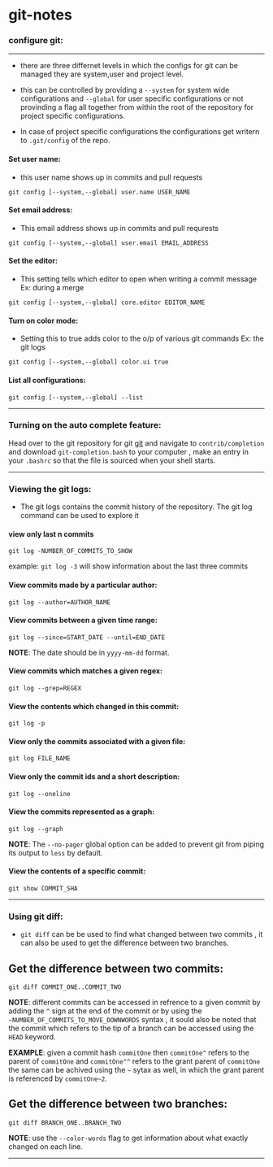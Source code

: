 # git-notes

### **configure git**:
---
- there are three differnet levels in which the configs for git can be managed they are system,user and project level.

- this can be controlled by  providing a `--system` for system wide configurations and `--global` for user specific configurations or not provinding a flag all together from within the root of the repository for project specific configurations.

- In case of project specific configurations the configurations get writern to `.git/config` of the repo.

#### **Set user name:**
- this user name shows up in commits and pull requests

```
git config [--system,--global] user.name USER_NAME
```
#### **Set email address:**
- This email address shows up in commits and pull requrests
```
git config [--system,--global] user.email EMAIL_ADDRESS
```

#### **Set the editor:**
- This setting tells which editor to open when writing a commit message Ex: during a merge

```
git config [--system,--global] core.editor EDITOR_NAME
```

#### **Turn on color mode:**
- Setting this to true adds color to the o/p of various git commands Ex: the git logs

```
git config [--system,--global] color.ui true
```
#### **List all configurations:**

```
git config [--system,--global] --list
```
---

### **Turning on the auto complete feature:**

Head over to the git repository for git [git](https://github.com/git/git) and navigate to `contrib/completion` and download `git-completion.bash` to your computer , make an entry in your `.bashrc` so that the file is sourced  when your shell starts.

---

### **Viewing the git logs:**
- The git logs contains the commit history of the repository. The git log command can be used to explore it

#### **view only last n commits**

```
git log -NUMBER_OF_COMMITS_TO_SHOW
```
example: `git log -3` will show information about the last three commits

#### **View commits made by a particular author:**

```
git log --author=AUTHOR_NAME
```

#### **View commits between a given time range:**
```
git log --since=START_DATE --until=END_DATE
```
**NOTE**: The date should be in `yyyy-mm-dd` format.

#### **View commits which matches a given regex:**
```
git log --grep=REGEX
```

#### **View the contents which changed in this commit:**
```
git log -p
```
#### **View only the commits associated with a given file:**
```
git log FILE_NAME
```

#### **View only the commit ids and a short description:**
```
git log --oneline
```

#### **View the commits represented as a graph:**
```
git log --graph
```

**NOTE**: The `--no-pager` global option can be added to prevent git from piping its output to `less` by default.

#### **View the contents of a specific commit:**
```
git show COMMIT_SHA
```
---
### **Using git diff:**
- `git diff` can be be used to find what changed between two commits , it can also be used to get the difference between two branches.

## **Get the difference between two commits:**
```
git diff COMMIT_ONE..COMMIT_TWO
```

**NOTE**: different commits can be accessed in refrence to a given commit by adding the `^` sign at the end of the commit or by using the `~NUMBER_OF_COMMITS_TO_MOVE_DOWNWORDS` syntax , it sould also be noted that the commit which refers to the tip of a branch can be accessed using the `HEAD` keyword.

**EXAMPLE**: given a commit hash `commitOne` then `commitOne^` refers to the parent of `commitOne` and `commitOne^^` refers to the grant parent of `commitOne` the same can be achived using the `~` sytax as well, in which the grant parent is referenced by `commitOne~2`.

## **Get the difference between two branches:**
```
git diff BRANCH_ONE..BRANCH_TWO
```

**NOTE**: use the `--color-words` flag to get information about what exactly changed on each line.

---